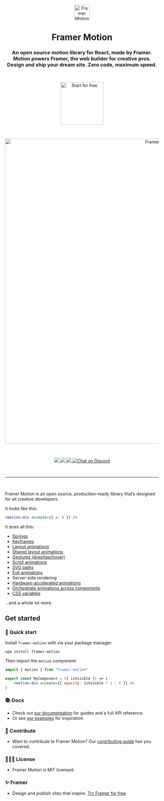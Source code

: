 <p align="center">
  <img src="https://framerusercontent.com/images/48ha9ZR9oZQGQ6gZ8YUfElP3T0A.png" width="50" height="50" alt="Framer Motion Icon" />
</p>
<h1 align="center">Framer Motion</h1>
<h3 align="center">
  An open source motion library for React, made by Framer. Motion powers Framer, the web builder for creative pros. Design and ship your dream site. Zero code, maximum speed.
</h3>
<br/>
<p align="center">
  <a href="https://www.framer.com?utm_source=motion-readme">
    <img src="https://framerusercontent.com/images/atXqxn4JhKm4LXVncdNjkKV7yCU.png" width="140" alt="Start for free" />
  </a>
</p>
<br/>
<p align="center">
  <a href="https://www.framer.com?utm_source=motion-readme">
    <img src="https://framerusercontent.com/images/pMSOmGP2V8sSaZRV2D7i4HTBTe4.png" width="1000" alt="Framer Banner" />
  </a>
</p>

<br>

<p align="center">
  <a href="https://www.npmjs.com/package/framer-motion" target="_blank">
    <img src="https://img.shields.io/npm/v/framer-motion.svg?style=flat-square" />
  </a>
  <a href="https://www.npmjs.com/package/framer-motion" target="_blank">
  <img src="https://img.shields.io/npm/dm/framer-motion.svg?style=flat-square" />
  </a>
  <a href="https://twitter.com/framer" target="_blank">
  <img src="https://img.shields.io/twitter/follow/framer.svg?style=social&label=Follow"  />
  </a>
  <a href="https://discord.gg/DfkSpYe" target="_blank">
  <img src="https://img.shields.io/discord/308323056592486420.svg?logo=discord&logoColor=white" alt="Chat on Discord">
  </a>
</p>

<br>
<hr>
<br>

Framer Motion is an open source, production-ready library that’s designed for all creative developers.

It looks like this:

```jsx
<motion.div animate={{ x: 0 }} />
```

It does all this:

-   [Springs](https://www.framer.com/docs/transition/#spring?utm_source=motion-readme-docs)
-   [Keyframes](https://www.framer.com/docs/animation/##keyframes?utm_source=motion-readme-docs)
-   [Layout animations](https://www.framer.com/docs/layout-animations/?utm_source=motion-readme-docs)
-   [Shared layout animations](https://www.framer.com/docs/layout-animations/#shared-layout-animations?utm_source=motion-readme-docs)
-   [Gestures (drag/tap/hover)](https://www.framer.com/docs/gestures/?utm_source=motion-readme-docs)
-   [Scroll animations](https://www.framer.com/docs/scroll-animations?utm_source=motion-readme-docs)
-   [SVG paths](https://www.framer.com/docs/component/###svg-line-drawing?utm_source=motion-readme-docs)
-   [Exit animations](https://www.framer.com/docs/animate-presence/?utm_source=motion-readme-docs)
-   Server-side rendering
-   [Hardware-accelerated animations](https://www.framer.com/docs/animation/#hardware-accelerated-animations?utm_source=motion-readme-docs)
-   [Orchestrate animations across components](https://www.framer.com/docs/animation/##orchestration?utm_source=motion-readme-docs)
-   [CSS variables](https://www.framer.com/docs/component/##css-variables?utm_source=motion-readme-docs)

...and a whole lot more.

## Get started

### 🐇 Quick start

Install `framer-motion` with via your package manager:

```
npm install framer-motion
```

Then import the `motion` component:

```jsx
import { motion } from "framer-motion"

export const MyComponent = ({ isVisible }) => (
    <motion.div animate={{ opacity: isVisible ? 1 : 0 }} />
)
```

### 📚 Docs

-   Check out [our documentation](https://www.framer.com/docs/?utm_source=motion-readme-docs) for guides and a full API reference.
-   Or see [our examples](https://www.framer.com/docs/examples/?utm_source=motion-readme-docs) for inspiration.

### 💎 Contribute

-   Want to contribute to Framer Motion? Our [contributing guide](https://github.com/framer/motion/blob/master/CONTRIBUTING.md) has you covered.

### 👩🏻‍⚖️ License

-   Framer Motion is MIT licensed.

### ✨ Framer

-   Design and publish sites that inspire. [Try Framer for free](https://www.framer.com/?utm_source=motion-readme).
